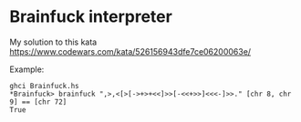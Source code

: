 # Brainfuck interpreter

My solution to this kata https://www.codewars.com/kata/526156943dfe7ce06200063e/

Example:

```
ghci Brainfuck.hs
*Brainfuck> brainfuck ",>,<[>[->+>+<<]>>[-<<+>>]<<<-]>>." [chr 8, chr 9] == [chr 72]
True
```
